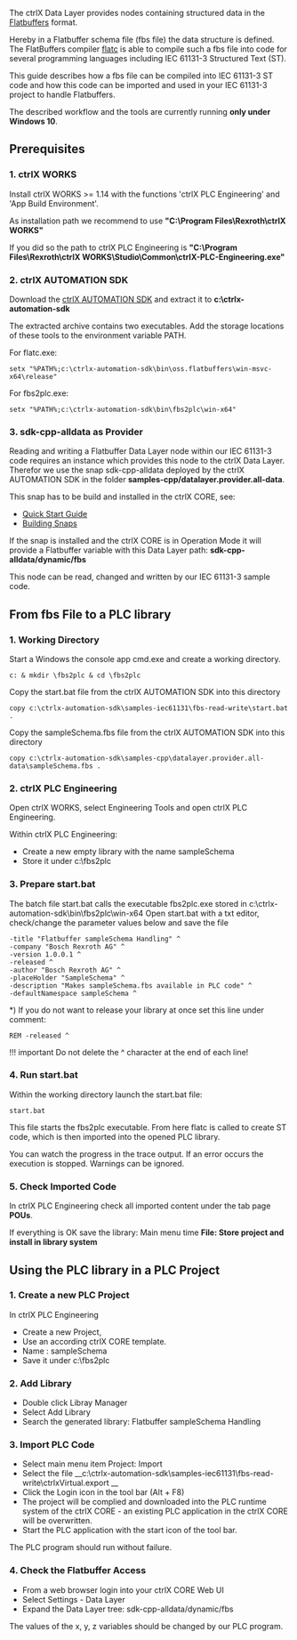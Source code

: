 The ctrlX Data Layer provides nodes containing structured data in the [Flatbuffers](https://google.github.io/flatbuffers/) format.

Hereby in a Flatbuffer schema file (fbs file) the data structure is defined. The  FlatBuffers compiler [flatc](https://google.github.io/flatbuffers/flatbuffers_guide_tutorial.html) is able to compile such a fbs file into code for several programming languages including IEC 61131-3 Structured Text (ST).

This guide describes how a fbs file can be compiled into IEC 61131-3 ST code and how this code can be imported and used in your IEC 61131-3 project to handle Flatbuffers.

The described workflow and the tools are currently running __only under Windows 10__.

## Prerequisites

### 1. ctrlX WORKS

Install ctrlX WORKS >= 1.14 with the functions 'ctrlX PLC Engineering' and 'App Build Environment'. 

As installation path we recommend to use __"C:\Program Files\Rexroth\ctrlX WORKS"__

If you did so the path to ctrlX PLC Engineering is __"C:\Program Files\Rexroth\ctrlX WORKS\Studio\Common\ctrlX-PLC-Engineering.exe"__ 

### 2. ctrlX AUTOMATION SDK

Download the [ctrlX AUTOMATION SDK](https://github.com/boschrexroth/ctrlx-automation-sdk/releases) and extract it to __c:\ctrlx-automation-sdk__

The extracted archive contains two executables. Add the storage locations of these tools to the environment variable PATH. 

For flatc.exe:

    setx "%PATH%;c:\ctrlx-automation-sdk\bin\oss.flatbuffers\win-msvc-x64\release"


For fbs2plc.exe:

    setx "%PATH%;c:\ctrlx-automation-sdk\bin\fbs2plc\win-x64"

### 3. sdk-cpp-alldata as Provider

Reading and writing a Flatbuffer Data Layer node within our IEC 61131-3 code requires an instance which provides this node to the ctrlX Data Layer. Therefor we use the snap sdk-cpp-alldata deployed by the ctrlX AUTOMATION SDK in the folder __samples-cpp/datalayer.provider.all-data__. 

This snap has to be build and installed in the ctrlX CORE, see:

* [Quick Start Guide](setup_qemu_ctrlx_works.md)
* [Building Snaps](samples.md)

If the snap is installed and the ctrlX CORE is in Operation Mode it will provide a Flatbuffer variable with this Data Layer path:  __sdk-cpp-alldata/dynamic/fbs__

This node can be read, changed and written by our IEC 61131-3 sample code.

## From fbs File to a PLC library

### 1. Working Directory

Start a Windows the console app cmd.exe and create a working directory.

    c: & mkdir \fbs2plc & cd \fbs2plc

Copy the start.bat file from the ctrlX AUTOMATION SDK into this directory

    copy c:\ctrlx-automation-sdk\samples-iec61131\fbs-read-write\start.bat .

Copy the sampleSchema.fbs file from the ctrlX AUTOMATION SDK into this directory

    copy c:\ctrlx-automation-sdk\samples-cpp\datalayer.provider.all-data\sampleSchema.fbs .

### 2. ctrlX PLC Engineering

 Open ctrlX WORKS, select Engineering Tools and open ctrlX PLC Engineering.

 Within ctrlX PLC Engineering:

* Create a new empty library with the name sampleSchema
* Store it under c:\fbs2plc

### 3. Prepare start.bat

The batch file start.bat calls the executable fbs2plc.exe stored in c:\ctrlx-automation-sdk\bin\fbs2plc\win-x64
Open start.bat with a txt editor, check/change the parameter values below and save the file

    -title "Flatbuffer sampleSchema Handling" ^
    -company "Bosch Rexroth AG" ^
    -version 1.0.0.1 ^
    -released ^
    -author "Bosch Rexroth AG" ^
    -placeHolder "SampleSchema" ^
    -description "Makes sampleSchema.fbs available in PLC code" ^
    -defaultNamespace sampleSchema ^


*) If you do not want to release your library at once set this line under comment: 

`REM -released ^`

!!! important
    Do not delete the ^ character at the end of each line!

### 4. Run start.bat

Within the working directory launch the start.bat file: 

    start.bat

This file starts the fbs2plc executable. From here flatc is called to create ST code, which is then imported into the opened PLC library.

You can watch the progress in the trace output. If an error occurs the execution is stopped. Warnings can be ignored.

### 5. Check Imported Code

In ctrlX PLC Engineering check all imported content under the tab page __POUs__.

If everything is OK save the library: Main menu time __File: Store project and install in library system__

## Using the PLC library in a PLC Project

### 1. Create a new PLC Project

In ctrlX PLC Engineering

* Create a new Project,
* Use an according ctrlX CORE template.
* Name : sampleSchema 
* Save it under c:\fbs2plc

### 2. Add Library

* Double click Libray Manager
* Select Add Library
* Search the generated library: Flatbuffer sampleSchema Handling

### 3. Import PLC Code

* Select main menu item Project: Import
* Select the file __c:\ctrlx-automation-sdk\samples-iec61131\fbs-read-write\ctrlxVirtual.export __
* Click the Login icon in the tool bar (Alt + F8)
* The project will be complied and downloaded into the PLC runtime system of the ctrlX CORE - an existing PLC application in the ctrlX CORE will be overwritten.
* Start the PLC application with the start icon of the tool bar.

The PLC program should run without failure.

### 4. Check the Flatbuffer Access

* From a web browser login into your ctrlX CORE Web UI
* Select Settings - Data Layer
* Expand the Data Layer tree: sdk-cpp-alldata/dynamic/fbs

The values of the x, y, z variables should be changed by our PLC program.
